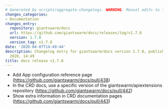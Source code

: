 ```yaml
---
# Generated by scripts/aggregate-changelogs. WARNING: Manual edits to this files will be overwritten.
changes_categories:
- Documentation
changes_entry:
  repository: giantswarm/docs
  url: https://github.com/giantswarm/docs/releases/tag/v1.7.8
  version: 1.7.8
  version_tag: v1.7.8
date: '2020-04-07T14:49:44'
description: Changelog entry for giantswarm/docs version 1.7.8, published on 07 April
  2020, 14:49
title: docs release v1.7.8
---
```


- Add App configuration reference page (https://github.com/giantswarm/docs/pull/438)
- In the CRD docs, use a specific version of the giantswarm/apiextensions repository (https://github.com/giantswarm/docs/pull/442)
- Show extra information in CRD documentation pages (https://github.com/giantswarm/docs/pull/443)
